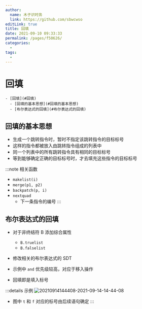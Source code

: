 ```yaml
---
author: 
  name: 木子识时务
  link: https://github.com/sbwcwso
editLink: true
title: 回填
date: 2021-09-10 09:33:33
permalink: /pages/f50626/
categories: 
  - 
tags: 
  - 
---
```


# 回填

```markmap
- [回填](#回填)
  - [回填的基本思想](#回填的基本思想)
  - [布尔表达式的回填](#布尔表达式的回填)
```

## 回填的基本思想

* 生成一个跳转指令时，暂时不指定该跳转指令的目标标号
* 这样的指令都被放入由跳转指令组成的列表中
* 同一个列表中的所有跳转指令具有相同的目标标号
* 等到能够确定正确的目标标号时，才去填充这些指令的目标标号

:::note 相关函数
* `makelist(i)`
* `merge(p1, p2)`
* `backpatch(p, i)`
* `nextquad`
  * 下一条指令的编号
:::


## 布尔表达式的回填

* 对于非终结符 B 添加综合属性
  * `B.truelist`
  * `B.falselist`

* 修改相关的布尔表达式的 SDT

* 示例中 `and` 优先级较高，对应于移入操作

* 回填即是填入标号

:::details 示例
![20210914144408-2021-09-14-14-44-08](https://cdn.jsdelivr.net/gh/sbwcwso/PicBed@master/20210914144408-2021-09-14-14-44-08.png)
* 图中 `t` 和 `f` 对应的标号由后续语句确定
:::
